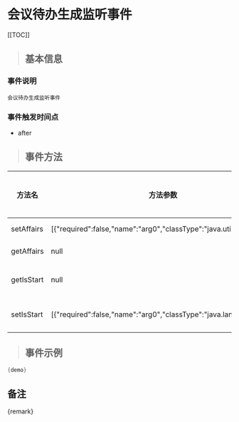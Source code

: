 # 会议待办生成监听事件

[[TOC]]

>## 基本信息

### 事件说明
```text
会议待办生成监听事件
```

### 事件触发时间点
- after

>## 事件方法

方法名 | 方法参数 | 方法返回值 | 版本 | 参数描述
 --- | --- | --- | --- | --- 
setAffairs|[{"required":false,"name":"arg0","classType":"java.util.List"}]|void|设置Affairs
getAffairs|null|java.util.List|获取Affairs
getIsStart|null|java.lang.Boolean|获取是否是始发节点
setIsStart|[{"required":false,"name":"arg0","classType":"java.lang.Boolean"}]|void|设置是否是始发节点


> ## 事件示例

```java
{demo}
```

## 备注
{remark}
